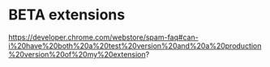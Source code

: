 # BETA extensions

https://developer.chrome.com/webstore/spam-faq#can-i%20have%20both%20a%20test%20version%20and%20a%20production%20version%20of%20my%20extension?
